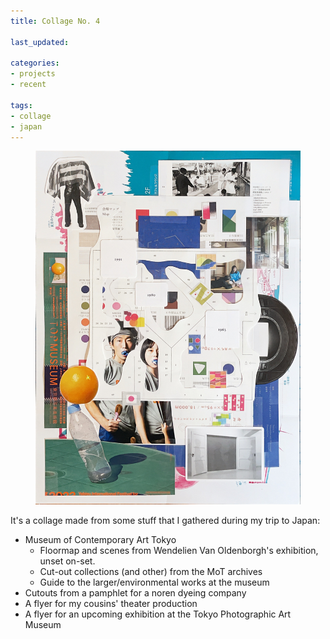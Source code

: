```yaml
---
title: Collage No. 4

last_updated: 

categories:
- projects
- recent

tags:
- collage
- japan
---
```


<figure>
	<img alt="A collage. It's not of anything in particular, just layers of cut paper and scotch tape. More info in the following text!" src="/assets/images/2022-12-13-collage.jpg" />
</figure>

It's a collage made from some stuff that I gathered during my trip to Japan:
- Museum of Contemporary Art Tokyo
	- Floormap and scenes from Wendelien Van Oldenborgh's exhibition, unset on-set.
	- Cut-out collections (and other) from the MoT archives
	- Guide to the larger/environmental works at the museum
- Cutouts from a pamphlet for a noren dyeing company
- A flyer for my cousins' theater production
- A flyer for an upcoming exhibition at the Tokyo Photographic Art Museum
